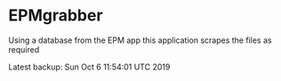 # EPMgrabber
Using a database from the EPM app this application scrapes the files as required


Latest backup: Sun Oct 6 11:54:01 UTC 2019
